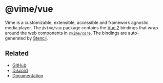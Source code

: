 # @vime/vue

Vime is a customizable, extensible, accessible and framework agnostic media player. The `@vime/vue`
package contains the [Vue 2][vue] bindings that wrap around the web components in 
[`@vime/core`][vime-core]. The bindings are auto-generated by [Stencil][stencil].

[vue]: https://vuejs.org
[stencil]: https://stenciljs.com
[vime-core]: https://www.npmjs.com/package/@vime/core

## Related

- [GitHub](https://github.com/vime-js/vime)
- [Discord](https://discord.gg/feZ6cAE)
- [Documentation](https://vimejs.com)
